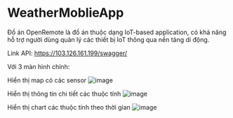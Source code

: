 # WeatherMoblieApp

Đồ án OpenRemote là đồ án thuộc dạng IoT-based application, có khả năng hỗ trợ
người dùng quản lý các thiết bị IoT thông qua nền tảng di động. 

Link API: https://103.126.161.199/swagger/

Với 3 màn hình chính:

Hiển thị map có các sensor
![image](https://user-images.githubusercontent.com/93771309/217452466-eb4f035f-b321-4522-a6b1-8149ecc78909.png)

Hiển thị thông tin chi tiết các thuộc tính
![image](https://user-images.githubusercontent.com/93771309/217452666-09d21e9b-38a1-4a41-9641-92a89cadbdce.png)

Hiển thị chart các thuộc tính theo thời gian
![image](https://user-images.githubusercontent.com/93771309/217452696-3fbbe7de-35d5-4c7a-9a37-4f937a5ffb85.png)


